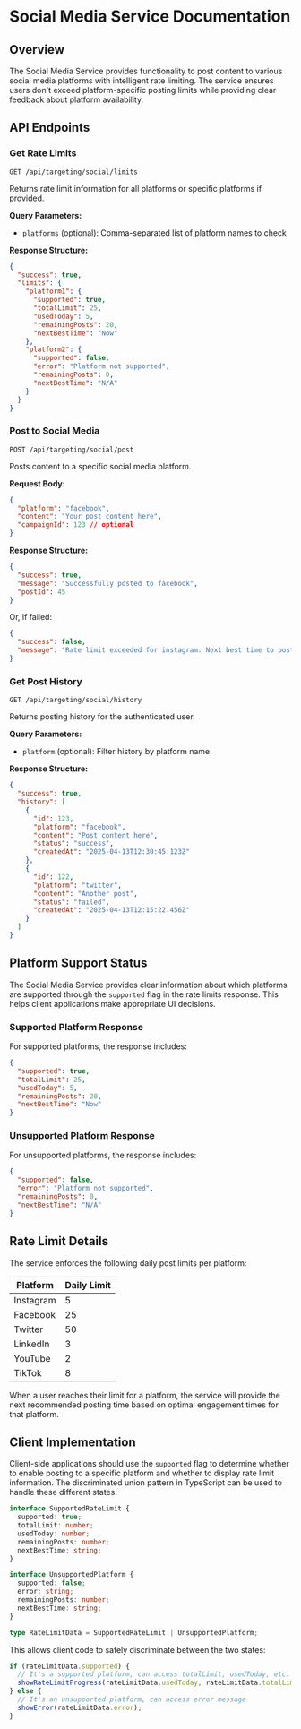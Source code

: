 # Social Media Service Documentation

## Overview

The Social Media Service provides functionality to post content to various social media platforms with intelligent rate limiting. The service ensures users don't exceed platform-specific posting limits while providing clear feedback about platform availability.

## API Endpoints

### Get Rate Limits

```
GET /api/targeting/social/limits
```

Returns rate limit information for all platforms or specific platforms if provided.

**Query Parameters:**
- `platforms` (optional): Comma-separated list of platform names to check

**Response Structure:**
```json
{
  "success": true,
  "limits": {
    "platform1": {
      "supported": true,
      "totalLimit": 25,
      "usedToday": 5,
      "remainingPosts": 20,
      "nextBestTime": "Now"
    },
    "platform2": {
      "supported": false,
      "error": "Platform not supported",
      "remainingPosts": 0,
      "nextBestTime": "N/A"
    }
  }
}
```

### Post to Social Media

```
POST /api/targeting/social/post
```

Posts content to a specific social media platform.

**Request Body:**
```json
{
  "platform": "facebook",
  "content": "Your post content here",
  "campaignId": 123 // optional
}
```

**Response Structure:**
```json
{
  "success": true,
  "message": "Successfully posted to facebook",
  "postId": 45
}
```

Or, if failed:

```json
{
  "success": false,
  "message": "Rate limit exceeded for instagram. Next best time to post: Today at 3:00 PM"
}
```

### Get Post History

```
GET /api/targeting/social/history
```

Returns posting history for the authenticated user.

**Query Parameters:**
- `platform` (optional): Filter history by platform name

**Response Structure:**
```json
{
  "success": true,
  "history": [
    {
      "id": 123,
      "platform": "facebook",
      "content": "Post content here",
      "status": "success",
      "createdAt": "2025-04-13T12:30:45.123Z"
    },
    {
      "id": 122,
      "platform": "twitter",
      "content": "Another post",
      "status": "failed",
      "createdAt": "2025-04-13T12:15:22.456Z"
    }
  ]
}
```

## Platform Support Status

The Social Media Service provides clear information about which platforms are supported through the `supported` flag in the rate limits response. This helps client applications make appropriate UI decisions.

### Supported Platform Response

For supported platforms, the response includes:

```json
{
  "supported": true,
  "totalLimit": 25,
  "usedToday": 5,
  "remainingPosts": 20,
  "nextBestTime": "Now"
}
```

### Unsupported Platform Response

For unsupported platforms, the response includes:

```json
{
  "supported": false,
  "error": "Platform not supported",
  "remainingPosts": 0,
  "nextBestTime": "N/A"
}
```

## Rate Limit Details

The service enforces the following daily post limits per platform:

| Platform  | Daily Limit |
|-----------|-------------|
| Instagram | 5           |
| Facebook  | 25          |
| Twitter   | 50          |
| LinkedIn  | 3           |
| YouTube   | 2           |
| TikTok    | 8           |

When a user reaches their limit for a platform, the service will provide the next recommended posting time based on optimal engagement times for that platform.

## Client Implementation

Client-side applications should use the `supported` flag to determine whether to enable posting to a specific platform and whether to display rate limit information. The discriminated union pattern in TypeScript can be used to handle these different states:

```typescript
interface SupportedRateLimit {
  supported: true;
  totalLimit: number;
  usedToday: number;
  remainingPosts: number;
  nextBestTime: string;
}

interface UnsupportedPlatform {
  supported: false;
  error: string;
  remainingPosts: number;
  nextBestTime: string;
}

type RateLimitData = SupportedRateLimit | UnsupportedPlatform;
```

This allows client code to safely discriminate between the two states:

```typescript
if (rateLimitData.supported) {
  // It's a supported platform, can access totalLimit, usedToday, etc.
  showRateLimitProgress(rateLimitData.usedToday, rateLimitData.totalLimit);
} else {
  // It's an unsupported platform, can access error message
  showError(rateLimitData.error);
}
```